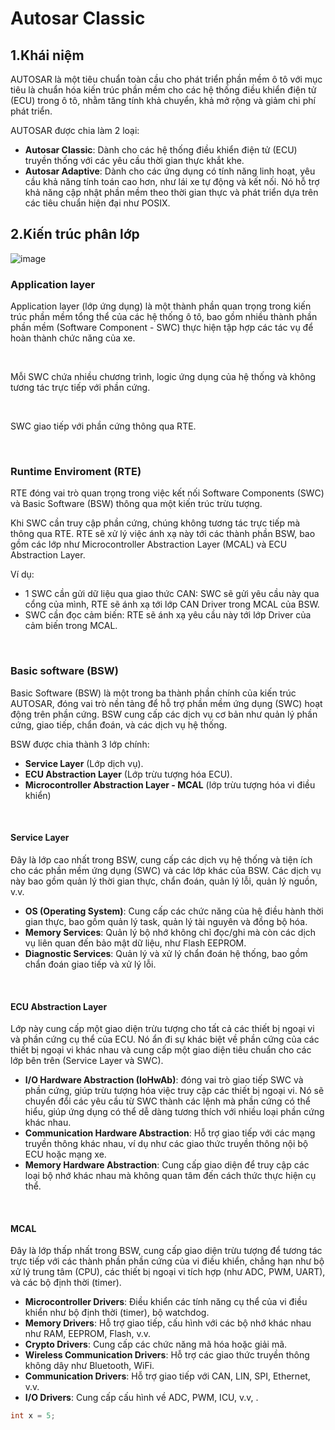 # Autosar Classic

## 1.Khái niệm

AUTOSAR là một tiêu chuẩn toàn cầu cho phát triển phần mềm ô tô với mục tiêu là chuẩn hóa kiến trúc phần mềm cho các hệ thống điều khiển điện tử (ECU) trong ô tô, nhằm tăng tính khả chuyển, khả mở rộng và giảm chi phí phát triển.

AUTOSAR được chia làm 2 loại:

- **Autosar Classic**: Dành cho các hệ thống điều khiển điện tử (ECU) truyền thống với các yêu cầu thời gian thực khắt khe.
- **Autosar Adaptive**: Dành cho các ứng dụng có tính năng linh hoạt, yêu cầu khả năng tính toán cao hơn, như lái xe tự động và kết nối. Nó hỗ trợ khả năng cập nhật phần mềm theo thời gian thực và phát triển dựa trên các tiêu chuẩn hiện đại như POSIX.

## 2.Kiến trúc phân lớp

![image](https://github.com/user-attachments/assets/bc2cfbe7-140f-4063-a433-e0eb6ce28961)


### Application layer

Application layer (lớp ứng dụng) là một thành phần quan trọng trong kiến ​​trúc phần mềm tổng thể của các hệ thống ô tô, bao gồm nhiều thành phần phần mềm (Software Component - SWC) thực hiện tập hợp các tác vụ để hoàn thành chức năng của xe.

<br>

Mỗi SWC chứa nhiều chương trình, logic ứng dụng của hệ thống và không tương tác trực tiếp với phần cứng.

<br>

SWC giao tiếp với phần cứng thông qua RTE.

<br>

### Runtime Enviroment (RTE)

RTE đóng vai trò quan trọng trong việc kết nối Software Components (SWC) và Basic Software (BSW) thông qua một kiến trúc trừu tượng.

Khi SWC cần truy cập phần cứng, chúng không tương tác trực tiếp mà thông qua RTE. RTE sẽ xử lý việc ánh xạ này tới các thành phần BSW, bao gồm các lớp như Microcontroller Abstraction Layer (MCAL) và ECU Abstraction Layer.

Ví dụ: 

- 1 SWC cần gửi dữ liệu qua giao thức CAN: SWC sẽ gửi yêu cầu này qua cổng của mình, RTE sẽ ánh xạ tới lớp CAN Driver trong MCAL của BSW.
- SWC cần đọc cảm biến: RTE sẽ ánh xạ yêu cầu này tới lớp Driver của cảm biến trong MCAL.

<br>

### Basic software (BSW)

Basic Software (BSW) là một trong ba thành phần chính của kiến trúc AUTOSAR, đóng vai trò nền tảng để hỗ trợ phần mềm ứng dụng (SWC) hoạt động trên phần cứng. BSW cung cấp các dịch vụ cơ bản như quản lý phần cứng, giao tiếp, chẩn đoán, và các dịch vụ hệ thống.

BSW được chia thành 3 lớp chính:

- **Service Layer** (Lớp dịch vụ).
- **ECU Abstraction Layer** (Lớp trừu tượng hóa ECU).
- **Microcontroller Abstraction Layer - MCAL** (lớp trừu tượng hóa vi điều khiển)

<br>

#### Service Layer

Đây là lớp cao nhất trong BSW, cung cấp các dịch vụ hệ thống và tiện ích cho các phần mềm ứng dụng (SWC) và các lớp khác của BSW. Các dịch vụ này bao gồm quản lý thời gian thực, chẩn đoán, quản lý lỗi, quản lý nguồn, v.v.

- **OS (Operating System)**: Cung cấp các chức năng của hệ điều hành thời gian thực, bao gồm quản lý task, quản lý tài nguyên và đồng bộ hóa.
- **Memory Services**: Quản lý bộ nhớ không chỉ đọc/ghi mà còn các dịch vụ liên quan đến bảo mật dữ liệu, như Flash EEPROM.
- **Diagnostic Services**: Quản lý và xử lý chẩn đoán hệ thống, bao gồm chẩn đoán giao tiếp và xử lý lỗi.

<br>

#### ECU Abstraction Layer

Lớp này cung cấp một giao diện trừu tượng cho tất cả các thiết bị ngoại vi và phần cứng cụ thể của ECU. Nó ẩn đi sự khác biệt về phần cứng của các thiết bị ngoại vi khác nhau và cung cấp một giao diện tiêu chuẩn cho các lớp bên trên (Service Layer và SWC).

- **I/O Hardware Abstraction (IoHwAb)**: đóng vai trò giao tiếp SWC và phần cứng, giúp trừu tượng hóa việc truy cập các thiết bị ngoại vi. Nó sẽ chuyển đổi các yêu cầu từ SWC thành các lệnh mà phần cứng có thể hiểu, giúp ứng dụng có thể dễ dàng tương thích với nhiều loại phần cứng khác nhau.
- **Communication Hardware Abstraction**: Hỗ trợ giao tiếp với các mạng truyền thông khác nhau, ví dụ như các giao thức truyền thông nội bộ ECU hoặc mạng xe.
- **Memory Hardware Abstraction**: Cung cấp giao diện để truy cập các loại bộ nhớ khác nhau mà không quan tâm đến cách thức thực hiện cụ thể.

<br>

#### MCAL

Đây là lớp thấp nhất trong BSW, cung cấp giao diện trừu tượng để tương tác trực tiếp với các thành phần phần cứng của vi điều khiển, chẳng hạn như bộ xử lý trung tâm (CPU), các thiết bị ngoại vi tích hợp (như ADC, PWM, UART), và các bộ định thời (timer).

- **Microcontroller Drivers**: Điều khiển các tính năng cụ thể của vi điều khiển như bộ định thời (timer), bộ watchdog.
- **Memory Drivers**: Hỗ trợ giao tiếp, cấu hình với các bộ nhớ khác nhau như RAM, EEPROM, Flash, v.v.
- **Crypto Drivers**: Cung cấp các chức năng mã hóa hoặc giải mã.
- **Wireless Communication Drivers**: Hỗ trợ các giao thức truyền thông không dây như Bluetooth, WiFi.
- **Communication Drivers**: Hỗ trợ giao tiếp với CAN, LIN, SPI, Ethernet, v.v.
- **I/O Drivers**: Cung cấp cấu hình về ADC, PWM, ICU, v.v, .


```cpp
int x = 5;
```
